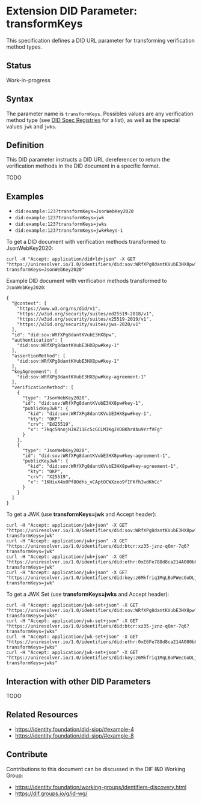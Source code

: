 # Extension DID Parameter: transformKeys

This specification defines a DID URL parameter for transforming verification method types.

## Status

Work-in-progress

## Syntax

The parameter name is `transformKeys`. Possibles values are any verification method type (see [DID Spec Registries](https://w3c.github.io/did-spec-registries/#verification-method-types) for a list), as well as the special values `jwk` and `jwks`.

## Definition

This DID parameter instructs a DID URL dereferencer to return the verification methods in the DID document in
a specific format.

TODO

## Examples

 * `did:example:123?transformKeys=JsonWebKey2020`
 * `did:example:123?transformKeys=jwk`
 * `did:example:123?transformKeys=jwks`
 * `did:example:123?transformKeys=jwk#keys-1`

To get a DID document with verification methods transformed to JsonWebKey2020:

```
curl -H "Accept: application/did+ld+json" -X GET "https://uniresolver.io/1.0/identifiers/did:sov:WRfXPg8dantKVubE3HX8pw?transformKeys=JsonWebKey2020"
```

Example DID document with verification methods transformed to `JsonWebKey2020`:

```
{
  "@context": [
    "https://www.w3.org/ns/did/v1",
    "https://w3id.org/security/suites/ed25519-2018/v1",
    "https://w3id.org/security/suites/x25519-2019/v1",
    "https://w3id.org/security/suites/jws-2020/v1"
  ],
  "id": "did:sov:WRfXPg8dantKVubE3HX8pw",
  "authentication": [
    "did:sov:WRfXPg8dantKVubE3HX8pw#key-1"
  ],
  "assertionMethod": [
    "did:sov:WRfXPg8dantKVubE3HX8pw#key-1"
  ],
  "keyAgreement": [
    "did:sov:WRfXPg8dantKVubE3HX8pw#key-agreement-1"
  ],
  "verificationMethod": [
    {
      "type": "JsonWebKey2020",
      "id": "did:sov:WRfXPg8dantKVubE3HX8pw#key-1",
      "publicKeyJwk": {
        "kid": "did:sov:WRfXPg8dantKVubE3HX8pw#key-1",
        "kty": "OKP",
        "crv": "Ed25519",
        "x": "7kqc5NnojHJHZ11Ec5cGCLMIKgJVDBKhrAbu9YrfVFg"
      }
    },
    {
      "type": "JsonWebKey2020",
      "id": "did:sov:WRfXPg8dantKVubE3HX8pw#key-agreement-1",
      "publicKeyJwk": {
        "kid": "did:sov:WRfXPg8dantKVubE3HX8pw#key-agreement-1",
        "kty": "OKP",
        "crv": "X25519",
        "x": "1KHivX4x0Pf8Odhs_vCAptOCWXzeo9fIFKfhIwdKhCc"
      }
    }
  ]
}
```

To get a JWK (use **transformKeys=jwk** and Accept header):

```
curl -H "Accept: application/jwk+json" -X GET "https://uniresolver.io/1.0/identifiers/did:sov:WRfXPg8dantKVubE3HX8pw?transformKeys=jwk"
curl -H "Accept: application/jwk+json" -X GET "https://uniresolver.io/1.0/identifiers/did:btcr:xz35-jznz-q6mr-7q6?transformKeys=jwk"
curl -H "Accept: application/jwk+json" -X GET "https://uniresolver.io/1.0/identifiers/did:ethr:0xE6Fe788d8ca214A080b0f6aC7F48480b2AEfa9a6?transformKeys=jwk"
curl -H "Accept: application/jwk+json" -X GET "https://uniresolver.io/1.0/identifiers/did:key:z6Mkfriq1MqLBoPWecGoDLjguo1sB9brj6wT3qZ5BxkKpuP6?transformKeys=jwk"
```

To get a JWK Set (use **transformKeys=jwks** and Accept header):

```
curl -H "Accept: application/jwk-set+json" -X GET "https://uniresolver.io/1.0/identifiers/did:sov:WRfXPg8dantKVubE3HX8pw?transformKeys=jwks"
curl -H "Accept: application/jwk-set+json" -X GET "https://uniresolver.io/1.0/identifiers/did:btcr:xz35-jznz-q6mr-7q6?transformKeys=jwks"
curl -H "Accept: application/jwk-set+json" -X GET "https://uniresolver.io/1.0/identifiers/did:ethr:0xE6Fe788d8ca214A080b0f6aC7F48480b2AEfa9a6?transformKeys=jwks"
curl -H "Accept: application/jwk-set+json" -X GET "https://uniresolver.io/1.0/identifiers/did:key:z6Mkfriq1MqLBoPWecGoDLjguo1sB9brj6wT3qZ5BxkKpuP6?transformKeys=jwks"
```

## Interaction with other DID Parameters

TODO

## Related Resources

 * https://identity.foundation/did-siop/#example-4
 * https://identity.foundation/did-siop/#example-8

## Contribute

Contributions to this document can be discussed in the DIF I&D Working Group:

 * https://identity.foundation/working-groups/identifiers-discovery.html
 * https://dif.groups.io/g/id-wg/
